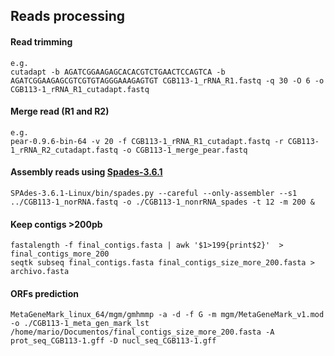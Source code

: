 ## Reads processing
#### Read trimming

```
e.g.
cutadapt -b AGATCGGAAGAGCACACGTCTGAACTCCAGTCA -b AGATCGGAAGAGCGTCGTGTAGGGAAAGAGTGT CGB113-1_rRNA_R1.fastq -q 30 -O 6 -o CGB113-1_rRNA_R1_cutadapt.fastq

```
#### Merge read (R1 and R2)

```
e.g.
pear-0.9.6-bin-64 -v 20 -f CGB113-1_rRNA_R1_cutadapt.fastq -r CGB113-1_rRNA_R2_cutadapt.fastq -o CGB113-1_merge_pear.fastq
```

#### Assembly reads using [Spades-3.6.1](https://cab.spbu.ru/software/spades/)
```
SPAdes-3.6.1-Linux/bin/spades.py --careful --only-assembler --s1 ../CGB113-1_norRNA.fastq -o ./CGB113-1_nonrRNA_spades -t 12 -m 200 &

```
#### Keep contigs >200pb

```
fastalength -f final_contigs.fasta | awk '$1>199{print$2}'  > final_contigs_more_200
seqtk subseq final_contigs.fasta final_contigs_size_more_200.fasta > archivo.fasta

```

#### ORFs prediction
```
MetaGeneMark_linux_64/mgm/gmhmmp -a -d -f G -m mgm/MetaGeneMark_v1.mod -o ./CGB113-1_meta_gen_mark_lst /home/mario/Documentos/final_contigs_size_more_200.fasta -A prot_seq_CGB113-1.gff -D nucl_seq_CGB113-1.gff
```
